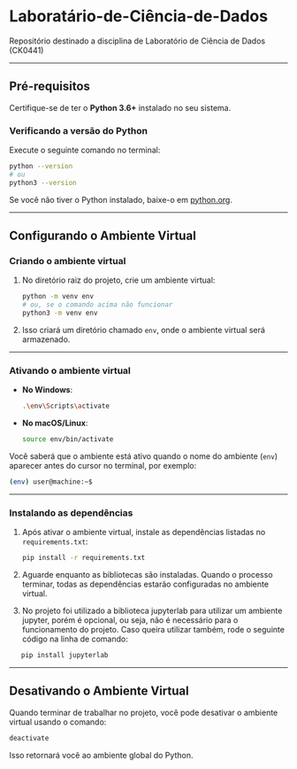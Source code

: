# Laboratário-de-Ciência-de-Dados
Repositório destinado a disciplina de Laboratório de Ciência de Dados (CK0441)

---

## Pré-requisitos  

Certifique-se de ter o **Python 3.6+** instalado no seu sistema.  

### Verificando a versão do Python  

Execute o seguinte comando no terminal:  
```bash
python --version
# ou
python3 --version
```

Se você não tiver o Python instalado, baixe-o em [python.org](https://www.python.org/downloads/).

---

## Configurando o Ambiente Virtual  


### Criando o ambiente virtual  

1. No diretório raiz do projeto, crie um ambiente virtual:  
   ```bash
   python -m venv env
   # ou, se o comando acima não funcionar
   python3 -m venv env
   ```

2. Isso criará um diretório chamado `env`, onde o ambiente virtual será armazenado.

---

### Ativando o ambiente virtual  

- **No Windows**:  
  ```bash
  .\env\Scripts\activate
  ```

- **No macOS/Linux**:  
  ```bash
  source env/bin/activate
  ```

Você saberá que o ambiente está ativo quando o nome do ambiente (`env`) aparecer antes do cursor no terminal, por exemplo:  
```bash
(env) user@machine:~$
```

---

### Instalando as dependências  

1. Após ativar o ambiente virtual, instale as dependências listadas no `requirements.txt`:  
   ```bash
   pip install -r requirements.txt
   ```

2. Aguarde enquanto as bibliotecas são instaladas. Quando o processo terminar, todas as dependências estarão configuradas no ambiente virtual.

3. No projeto foi utilizado a biblioteca jupyterlab para utilizar um ambiente jupyter, porém é opcional, ou seja, não é necessário para o funcionamento do projeto. Caso queira utilizar também, rode o seguinte código na linha de comando:
```bash
   pip install jupyterlab
   ```
---


## Desativando o Ambiente Virtual  

Quando terminar de trabalhar no projeto, você pode desativar o ambiente virtual usando o comando:  
```bash
deactivate
```

Isso retornará você ao ambiente global do Python.
